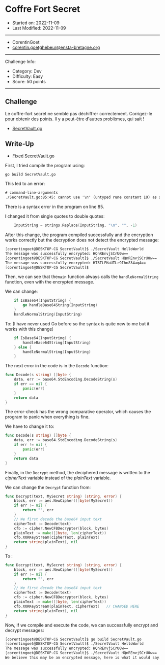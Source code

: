 # Coffre Fort Secret

- Started on: 2022-11-09
- Last Modified: 2022-11-09

---
- CorentinGoet 
- corentin.goetghebeur@ensta-bretagne.org

---
Challenge Info:
- Category: Dev
- Difficulty: Easy
- Score: 50 points

---

## Challenge

Le coffre-fort secret ne semble pas déchiffrer correctement. Corrigez-le pour obtenir des points. Il y a peut-être d'autres problèmes, qui sait !

- [SecretVault.go](SecretVault.go)

## Write-Up

- [Fixed SecretVault.go](fixed_SecretVault.go)

First, I tried compile the program using:

```bash
go build SecretVault.go
```

This led to an error:
```txt
# command-line-arguments
./SecretVault.go:85:45: cannot use '\n' (untyped rune constant 10) as string value in argument to strings.Replace
```

There is a syntax error in the program on line 85.

I changed it from single quotes to double quotes:

```go
	InputString = strings.Replace(InputString, "\n", "", -1)
```

After this change, the program compiled successfully and the encryption works correctly but the decryption does not detect the encrypted message:

```txt
[corentingoet@DESKTOP-CG SecretVault]$ ./SecretVault HelloWorld
The message was successfully encrypted: HQnREnvjSCrU0w==
[corentingoet@DESKTOP-CG SecretVault]$ ./SecretVault HQnREnvjSCrU0w==
The message was successfully encrypted: HT3TLFHaUTLr9Ihn834aqA==
[corentingoet@DESKTOP-CG SecretVault]$ 
```

Then, we can see that the`main` function always calls the `handleNormalString` function, even with the encrypted message.

We can change:

```go
	if IsBase64(InputString) {
		go handleBase64String(InputString)
	}
	handleNormalString(InputString)
```

To: (I have never used Go before so the syntax is quite new to me but it works with this change)

```go
	if IsBase64(InputString) {
		handleBase64String(InputString)
	} else {
		handleNormalString(InputString)
	}
```

The next error in the code is in the `Decode` function:

```go
func Decode(s string) []byte {
	data, err := base64.StdEncoding.DecodeString(s)
	if err == nil {
		panic(err)
	}
	return data
}
```

The error-check has the wrong comparative operator, which causes the program to panic when everything is fine.

We have to change it to:
```go
func Decode(s string) []byte {
	data, err := base64.StdEncoding.DecodeString(s)
	if err != nil {
		panic(err)
	}
	return data
}
```

Finally, in the `Decrypt` method, the deciphered message is written to the *cipherText* variable instead of the *plainText* variable.

We can change the `Decrypt` function from:

```go
func Decrypt(text, MySecret string) (string, error) {
	block, err := aes.NewCipher([]byte(MySecret))
	if err != nil {
		return "", err
	}
	// We first decode the base64 input text
	cipherText := Decode(text)
	cfb := cipher.NewCFBDecrypter(block, bytes)
	plainText := make([]byte, len(cipherText))
	cfb.XORKeyStream(cipherText, plainText)
	return string(plainText), nil
}
```

To :

```go
func Decrypt(text, MySecret string) (string, error) {
	block, err := aes.NewCipher([]byte(MySecret))
	if err != nil {
		return "", err
	}
	// We first decode the base64 input text
	cipherText := Decode(text)
	cfb := cipher.NewCFBDecrypter(block, bytes)
	plainText := make([]byte, len(cipherText))
	cfb.XORKeyStream(plainText, cipherText)   // CHANGED HERE
	return string(plainText), nil
}
```

Now, if we compile and execute the code, we can successfully encrypt and decrypt messages:

```txt
[corentingoet@DESKTOP-CG SecretVault]$ go build SecretVault.go
[corentingoet@DESKTOP-CG SecretVault]$ ./SecretVault HelloWorld
The message was successfully encrypted: HQnREnvjSCrU0w==
[corentingoet@DESKTOP-CG SecretVault]$ ./SecretVault HQnREnvjSCrU0w==
We believe this may be an encrypted message, here is what it would say: HelloWorld
```
